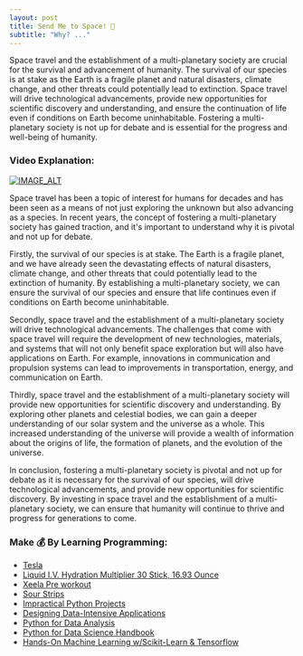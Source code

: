 ```yaml
---
layout: post
title: Send Me to Space! 🚀
subtitle: "Why? ..."
---
```


Space travel and the establishment of a multi-planetary society are crucial for the survival and advancement of humanity. The survival of our species is at stake as the Earth is a fragile planet and natural disasters, climate change, and other threats could potentially lead to extinction. Space travel will drive technological advancements, provide new opportunities for scientific discovery and understanding, and ensure the continuation of life even if conditions on Earth become uninhabitable. Fostering a multi-planetary society is not up for debate and is essential for the progress and well-being of humanity.
### Video Explanation:

[![IMAGE_ALT](../img/send_me.png)](https://youtu.be/cy9kIkCrvJQ)

Space travel has been a topic of interest for humans for decades and has been seen as a means of not just exploring the unknown but also advancing as a species. In recent years, the concept of fostering a multi-planetary society has gained traction, and it's important to understand why it is pivotal and not up for debate.

Firstly, the survival of our species is at stake. The Earth is a fragile planet, and we have already seen the devastating effects of natural disasters, climate change, and other threats that could potentially lead to the extinction of humanity. By establishing a multi-planetary society, we can ensure the survival of our species and ensure that life continues even if conditions on Earth become uninhabitable.

Secondly, space travel and the establishment of a multi-planetary society will drive technological advancements. The challenges that come with space travel will require the development of new technologies, materials, and systems that will not only benefit space exploration but will also have applications on Earth. For example, innovations in communication and propulsion systems can lead to improvements in transportation, energy, and communication on Earth.

Thirdly, space travel and the establishment of a multi-planetary society will provide new opportunities for scientific discovery and understanding. By exploring other planets and celestial bodies, we can gain a deeper understanding of our solar system and the universe as a whole. This increased understanding of the universe will provide a wealth of information about the origins of life, the formation of planets, and the evolution of the universe.

In conclusion, fostering a multi-planetary society is pivotal and not up for debate as it is necessary for the survival of our species, will drive technological advancements, and provide new opportunities for scientific discovery. By investing in space travel and the establishment of a multi-planetary society, we can ensure that humanity will continue to thrive and progress for generations to come.

### Make 💰 By Learning Programming:
- [Tesla](https://ts.la/khaled835973)
- [Liquid I.V. Hydration Multiplier 30 Stick, 16.93 Ounce](https://amzn.to/3ZFDjDq)
- [Xeela Pre workout](https://amzn.to/3NXWwMD)
- [Sour Strips](https://amzn.to/3EDWUM7)
- [Impractical Python Projects](https://amzn.to/3JpCpWH)
- [Designing Data-Intensive Applications](https://amzn.to/3Hgh5Sj)
- [Python for Data Analysis](https://amzn.to/3D0C8pl)
- [Python for Data Science Handbook](https://amzn.to/3XnZ1ez)
- [Hands-On Machine Learning w/Scikit-Learn & Tensorflow](https://amzn.to/3QTWoyt)

<br>